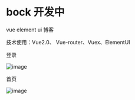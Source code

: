 # bock 开发中

vue element ui 博客


技术使用：Vue2.0、 Vue-router、Vuex、ElementUI

登录

![image](https://user-images.githubusercontent.com/75329139/167124660-9d7cb729-566f-4dea-ba25-7a3cdf65651a.png)

首页

![image](https://user-images.githubusercontent.com/75329139/167124714-cecc4e32-d2f6-4969-82b6-3a7190a86475.png)
